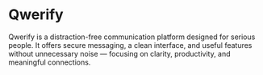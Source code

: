 # Qwerify
Qwerify is a distraction-free communication platform designed for serious people. It offers secure messaging, a clean interface, and useful features without unnecessary noise — focusing on clarity, productivity, and meaningful connections.
